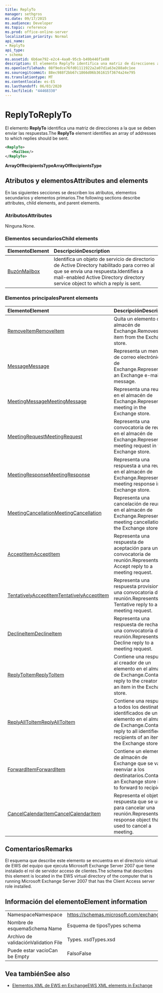 ```yaml
---
title: ReplyTo
manager: sethgros
ms.date: 09/17/2015
ms.audience: Developer
ms.topic: reference
ms.prod: office-online-server
localization_priority: Normal
api_name:
- ReplyTo
api_type:
- schema
ms.assetid: 6b6ae792-e2c4-4aa0-95cb-b49b446f1e08
description: El elemento ReplyTo identifica una matriz de direcciones a la que se deben enviar las respuestas.
ms.openlocfilehash: 08f9edce76fd01111922a2a07d1a63e288a0c1ee
ms.sourcegitcommit: 88ec988f2bb67c1866d06b361615f3674a24e795
ms.translationtype: MT
ms.contentlocale: es-ES
ms.lasthandoff: 06/03/2020
ms.locfileid: "44468330"
---
```

# <a name="replyto"></a><span data-ttu-id="e1d23-103">ReplyTo</span><span class="sxs-lookup"><span data-stu-id="e1d23-103">ReplyTo</span></span>

<span data-ttu-id="e1d23-104">El elemento **ReplyTo** identifica una matriz de direcciones a la que se deben enviar las respuestas.</span><span class="sxs-lookup"><span data-stu-id="e1d23-104">The **ReplyTo** element identifies an array of addresses to which replies should be sent.</span></span> 
  
```xml
<ReplyTo>
   <Mailbox/>
</ReplyTo>
```

 <span data-ttu-id="e1d23-105">**ArrayOfRecipientsType**</span><span class="sxs-lookup"><span data-stu-id="e1d23-105">**ArrayOfRecipientsType**</span></span>
## <a name="attributes-and-elements"></a><span data-ttu-id="e1d23-106">Atributos y elementos</span><span class="sxs-lookup"><span data-stu-id="e1d23-106">Attributes and elements</span></span>

<span data-ttu-id="e1d23-107">En las siguientes secciones se describen los atributos, elementos secundarios y elementos primarios.</span><span class="sxs-lookup"><span data-stu-id="e1d23-107">The following sections describe attributes, child elements, and parent elements.</span></span>
  
### <a name="attributes"></a><span data-ttu-id="e1d23-108">Atributos</span><span class="sxs-lookup"><span data-stu-id="e1d23-108">Attributes</span></span>

<span data-ttu-id="e1d23-109">Ninguna.</span><span class="sxs-lookup"><span data-stu-id="e1d23-109">None.</span></span>
  
### <a name="child-elements"></a><span data-ttu-id="e1d23-110">Elementos secundarios</span><span class="sxs-lookup"><span data-stu-id="e1d23-110">Child elements</span></span>

|<span data-ttu-id="e1d23-111">**Elemento**</span><span class="sxs-lookup"><span data-stu-id="e1d23-111">**Element**</span></span>|<span data-ttu-id="e1d23-112">**Descripción**</span><span class="sxs-lookup"><span data-stu-id="e1d23-112">**Description**</span></span>|
|:-----|:-----|
|[<span data-ttu-id="e1d23-113">Buzón</span><span class="sxs-lookup"><span data-stu-id="e1d23-113">Mailbox</span></span>](mailbox.md) <br/> |<span data-ttu-id="e1d23-114">Identifica un objeto de servicio de directorio de Active Directory habilitado para correo al que se envía una respuesta.</span><span class="sxs-lookup"><span data-stu-id="e1d23-114">Identifies a mail-enabled Active Directory directory service object to which a reply is sent.</span></span>  <br/> |
   
### <a name="parent-elements"></a><span data-ttu-id="e1d23-115">Elementos principales</span><span class="sxs-lookup"><span data-stu-id="e1d23-115">Parent elements</span></span>

|<span data-ttu-id="e1d23-116">**Elemento**</span><span class="sxs-lookup"><span data-stu-id="e1d23-116">**Element**</span></span>|<span data-ttu-id="e1d23-117">**Descripción**</span><span class="sxs-lookup"><span data-stu-id="e1d23-117">**Description**</span></span>|
|:-----|:-----|
|[<span data-ttu-id="e1d23-118">RemoveItem</span><span class="sxs-lookup"><span data-stu-id="e1d23-118">RemoveItem</span></span>](removeitem.md) <br/> |<span data-ttu-id="e1d23-119">Quita un elemento del almacén de Exchange.</span><span class="sxs-lookup"><span data-stu-id="e1d23-119">Removes an item from the Exchange store.</span></span>  <br/> |
|[<span data-ttu-id="e1d23-120">Message</span><span class="sxs-lookup"><span data-stu-id="e1d23-120">Message</span></span>](message-ex15websvcsotherref.md) <br/> |<span data-ttu-id="e1d23-121">Representa un mensaje de correo electrónico de Exchange.</span><span class="sxs-lookup"><span data-stu-id="e1d23-121">Represents an Exchange e-mail message.</span></span>  <br/> |
|[<span data-ttu-id="e1d23-122">MeetingMessage</span><span class="sxs-lookup"><span data-stu-id="e1d23-122">MeetingMessage</span></span>](meetingmessage.md) <br/> |<span data-ttu-id="e1d23-123">Representa una reunión en el almacén de Exchange.</span><span class="sxs-lookup"><span data-stu-id="e1d23-123">Represents a meeting in the Exchange store.</span></span>  <br/> |
|[<span data-ttu-id="e1d23-124">MeetingRequest</span><span class="sxs-lookup"><span data-stu-id="e1d23-124">MeetingRequest</span></span>](meetingrequest.md) <br/> |<span data-ttu-id="e1d23-125">Representa una convocatoria de reunión en el almacén de Exchange.</span><span class="sxs-lookup"><span data-stu-id="e1d23-125">Represents a meeting request in the Exchange store.</span></span>  <br/> |
|[<span data-ttu-id="e1d23-126">MeetingResponse</span><span class="sxs-lookup"><span data-stu-id="e1d23-126">MeetingResponse</span></span>](meetingresponse.md) <br/> |<span data-ttu-id="e1d23-127">Representa una respuesta a una reunión en el almacén de Exchange.</span><span class="sxs-lookup"><span data-stu-id="e1d23-127">Represents a meeting response in the Exchange store.</span></span>  <br/> |
|[<span data-ttu-id="e1d23-128">MeetingCancellation</span><span class="sxs-lookup"><span data-stu-id="e1d23-128">MeetingCancellation</span></span>](meetingcancellation.md) <br/> |<span data-ttu-id="e1d23-129">Representa una cancelación de reunión en el almacén de Exchange.</span><span class="sxs-lookup"><span data-stu-id="e1d23-129">Represents a meeting cancellation in the Exchange store.</span></span>  <br/> |
|[<span data-ttu-id="e1d23-130">AcceptItem</span><span class="sxs-lookup"><span data-stu-id="e1d23-130">AcceptItem</span></span>](acceptitem.md) <br/> |<span data-ttu-id="e1d23-131">Representa una respuesta de aceptación para una convocatoria de reunión.</span><span class="sxs-lookup"><span data-stu-id="e1d23-131">Represents an Accept reply to a meeting request.</span></span>  <br/> |
|[<span data-ttu-id="e1d23-132">TentativelyAcceptItem</span><span class="sxs-lookup"><span data-stu-id="e1d23-132">TentativelyAcceptItem</span></span>](tentativelyacceptitem.md) <br/> |<span data-ttu-id="e1d23-133">Representa una respuesta provisional a una convocatoria de reunión.</span><span class="sxs-lookup"><span data-stu-id="e1d23-133">Represents a Tentative reply to a meeting request.</span></span>  <br/> |
|[<span data-ttu-id="e1d23-134">DeclineItem</span><span class="sxs-lookup"><span data-stu-id="e1d23-134">DeclineItem</span></span>](declineitem.md) <br/> |<span data-ttu-id="e1d23-135">Representa una respuesta de rechazo a una convocatoria de reunión.</span><span class="sxs-lookup"><span data-stu-id="e1d23-135">Represents a Decline reply to a meeting request.</span></span>  <br/> |
|[<span data-ttu-id="e1d23-136">ReplyToItem</span><span class="sxs-lookup"><span data-stu-id="e1d23-136">ReplyToItem</span></span>](replytoitem.md) <br/> |<span data-ttu-id="e1d23-137">Contiene una respuesta al creador de un elemento en el almacén de Exchange.</span><span class="sxs-lookup"><span data-stu-id="e1d23-137">Contains a reply to the creator of an item in the Exchange store.</span></span>  <br/> |
|[<span data-ttu-id="e1d23-138">ReplyAllToItem</span><span class="sxs-lookup"><span data-stu-id="e1d23-138">ReplyAllToItem</span></span>](replyalltoitem.md) <br/> |<span data-ttu-id="e1d23-139">Contiene una respuesta a todos los destinatarios identificados de un elemento en el almacén de Exchange.</span><span class="sxs-lookup"><span data-stu-id="e1d23-139">Contains a reply to all identified recipients of an item in the Exchange store.</span></span>  <br/> |
|[<span data-ttu-id="e1d23-140">ForwardItem</span><span class="sxs-lookup"><span data-stu-id="e1d23-140">ForwardItem</span></span>](forwarditem.md) <br/> |<span data-ttu-id="e1d23-141">Contiene un elemento de almacén de Exchange que se va a reenviar a los destinatarios.</span><span class="sxs-lookup"><span data-stu-id="e1d23-141">Contains an Exchange store item to forward to recipients.</span></span>  <br/> |
|[<span data-ttu-id="e1d23-142">CancelCalendarItem</span><span class="sxs-lookup"><span data-stu-id="e1d23-142">CancelCalendarItem</span></span>](cancelcalendaritem.md) <br/> |<span data-ttu-id="e1d23-143">Representa el objeto de respuesta que se usa para cancelar una reunión.</span><span class="sxs-lookup"><span data-stu-id="e1d23-143">Represents the response object that is used to cancel a meeting.</span></span>  <br/> |
   
## <a name="remarks"></a><span data-ttu-id="e1d23-144">Comentarios</span><span class="sxs-lookup"><span data-stu-id="e1d23-144">Remarks</span></span>

<span data-ttu-id="e1d23-145">El esquema que describe este elemento se encuentra en el directorio virtual de EWS del equipo que ejecuta Microsoft Exchange Server 2007 que tiene instalado el rol de servidor acceso de clientes.</span><span class="sxs-lookup"><span data-stu-id="e1d23-145">The schema that describes this element is located in the EWS virtual directory of the computer that is running Microsoft Exchange Server 2007 that has the Client Access server role installed.</span></span>
  
## <a name="element-information"></a><span data-ttu-id="e1d23-146">Información del elemento</span><span class="sxs-lookup"><span data-stu-id="e1d23-146">Element information</span></span>

|||
|:-----|:-----|
|<span data-ttu-id="e1d23-147">Namespace</span><span class="sxs-lookup"><span data-stu-id="e1d23-147">Namespace</span></span>  <br/> |https://schemas.microsoft.com/exchange/services/2006/types  <br/> |
|<span data-ttu-id="e1d23-148">Nombre de esquema</span><span class="sxs-lookup"><span data-stu-id="e1d23-148">Schema Name</span></span>  <br/> |<span data-ttu-id="e1d23-149">Esquema de tipos</span><span class="sxs-lookup"><span data-stu-id="e1d23-149">Types schema</span></span>  <br/> |
|<span data-ttu-id="e1d23-150">Archivo de validación</span><span class="sxs-lookup"><span data-stu-id="e1d23-150">Validation File</span></span>  <br/> |<span data-ttu-id="e1d23-151">Types. xsd</span><span class="sxs-lookup"><span data-stu-id="e1d23-151">Types.xsd</span></span>  <br/> |
|<span data-ttu-id="e1d23-152">Puede estar vacío</span><span class="sxs-lookup"><span data-stu-id="e1d23-152">Can be Empty</span></span>  <br/> |<span data-ttu-id="e1d23-153">Falso</span><span class="sxs-lookup"><span data-stu-id="e1d23-153">False</span></span>  <br/> |
   
## <a name="see-also"></a><span data-ttu-id="e1d23-154">Vea también</span><span class="sxs-lookup"><span data-stu-id="e1d23-154">See also</span></span>



- [<span data-ttu-id="e1d23-155">Elementos XML de EWS en Exchange</span><span class="sxs-lookup"><span data-stu-id="e1d23-155">EWS XML elements in Exchange</span></span>](ews-xml-elements-in-exchange.md)

